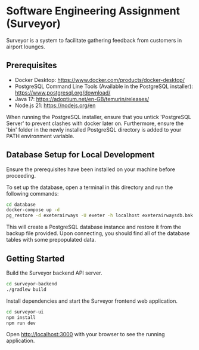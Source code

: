 # Software Engineering Assignment (Surveyor)

Surveyor is a system to facilitate gathering feedback from customers in airport lounges.

## Prerequisites

- Docker Desktop: https://www.docker.com/products/docker-desktop/
- PostgreSQL Command Line Tools (Available in the PostgreSQL installer): https://www.postgresql.org/download/
- Java 17: https://adoptium.net/en-GB/temurin/releases/
- Node.js 21: https://nodejs.org/en

When running the PostgreSQL installer, ensure that you untick 'PostgreSQL Server' to prevent clashes with docker later on. Furthermore, ensure the 'bin' folder in the newly installed PostgreSQL directory is added to your PATH environment variable.

## Database Setup for Local Development

Ensure the prerequisites have been installed on your machine before proceeding.

To set up the database, open a terminal in this directory and run the following commands:

```bash
cd database
docker-compose up -d
pg_restore -d exeterairways -U exeter -h localhost exeterairwaysdb.bak # Password: exeter
```

This will create a PostgreSQL database instance and restore it from the backup file provided. Upon connecting, you should find all of the database tables with some prepopulated data.

## Getting Started

Build the Surveyor backend API server.

```bash
cd surveyor-backend
./gradlew build
```

Install dependencies and start the Surveyor frontend web application.

```bash
cd surveyor-ui
npm install
npm run dev
```

Open [http://localhost:3000](http://localhost:3000) with your browser to see the running application.
